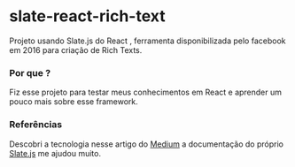 # slate-react-rich-text

Projeto usando Slate.js do React , ferramenta disponibilizada pelo facebook em 2016 para criação de Rich Texts.

### Por que ?

Fiz esse projeto para testar meus conhecimentos em React e aprender um pouco mais sobre esse framework.

### Referências

Descobri a tecnologia nesse artigo do [Medium](https://medium.com/better-programming/lets-build-a-customizable-rich-text-editor-with-slate-and-react-beefd5d441f2) a documentação do próprio [Slate.js](https://www.slatejs.org/examples/richtext) me ajudou muito.